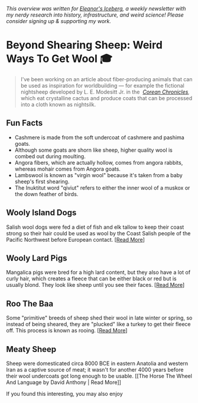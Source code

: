 <cite>This overview was written for [Eleanor's Iceberg](http://newsletter.eleanorkonik.com/), a weekly newsletter with my nerdy research into history, infrastructure, and weird science! Please consider signing up & supporting my work.</cite>

# Beyond Shearing Sheep: Weird Ways To Get Wool 🎓

> I've been working on an article about fiber-producing animals that can be used as inspiration for worldbuilding — for example the fictional nightsheep developed by L. E. Modesitt Jr. in the  _[Corean Chronicles](https://us.macmillan.com/series/coreanchronicles/),_ which eat crystalline cactus and produce coats that can be processed into a cloth known as nightsilk. 

## Fun Facts

-   Cashmere is made from the soft undercoat of cashmere and pashima goats.
-   Although some goats are shorn like sheep, higher quality wool is combed out during moulting.  
-   Angora fibers, which are actually hollow, comes from angora rabbits, whereas mohair comes from Angora goats.  
-   Lambswool is known as "virgin wool" because it's taken from a baby sheep's first shearing.  
-   The Inuktitut word "qiviut" refers to either the inner wool of a muskox or the down feather of birds.  
    
## Wooly Island Dogs

Salish wool dogs were fed a diet of fish and elk tallow to keep their coast strong so their hair could be used as wool by the Coast Salish people of the Pacific Northwest before European contact. \[[Read More](https://www.thecanadianencyclopedia.ca/en/article/salish-woolly-dog)\]

## Wooly Lard Pigs

Mangalica pigs were bred for a high lard content, but they also have a lot of curly hair, which creates a fleece that can be either black or red but is usually blond. They look like sheep until you see their faces. \[[Read More](https://www.dartagnan.com/mangalica-pig-heritage-pork.html)\]

## Roo The Baa

Some "primitive" breeds of sheep shed their wool in late winter or spring, so instead of being sheared, they are "plucked" like a turkey to get their fleece off. This process is known as rooing. \[[Read More](https://www.foggyhollowranch.com/processing-fleece)\]

## Meaty Sheep

Sheep were domesticated circa 8000 BCE in eastern Anatolia and western Iran as a captive source of meat; it wasn't for another 4000 years before their wool undercoats got long enough to be usable. [[The Horse The Wheel And Language by David Anthony | Read More]]

<div class=infobox>If you found this interesting, you may also enjoy </div>